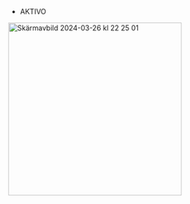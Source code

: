 * AKTIVO
  
<img width="347" alt="Skärmavbild 2024-03-26 kl  22 25 01" src="https://github.com/marcusgostasson/Aktivo/assets/143846336/d6e43b15-d4e2-4c2d-8436-7236d9db5573">

